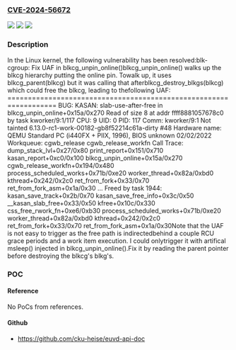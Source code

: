 ### [CVE-2024-56672](https://cve.mitre.org/cgi-bin/cvename.cgi?name=CVE-2024-56672)
![](https://img.shields.io/static/v1?label=Product&message=Linux&color=blue)
![](https://img.shields.io/static/v1?label=Version&message=4308a434e5e08c78676aa66bc626ef78cbef0883%3C%2083f5a87ee8caa76a917f59912a74d6811f773c67%20&color=brighgreen)
![](https://img.shields.io/static/v1?label=Vulnerability&message=n%2Fa&color=brighgreen)

### Description

In the Linux kernel, the following vulnerability has been resolved:blk-cgroup: Fix UAF in blkcg_unpin_online()blkcg_unpin_online() walks up the blkcg hierarchy putting the online pin. Towalk up, it uses blkcg_parent(blkcg) but it was calling that afterblkcg_destroy_blkgs(blkcg) which could free the blkcg, leading to thefollowing UAF:  ==================================================================  BUG: KASAN: slab-use-after-free in blkcg_unpin_online+0x15a/0x270  Read of size 8 at addr ffff8881057678c0 by task kworker/9:1/117  CPU: 9 UID: 0 PID: 117 Comm: kworker/9:1 Not tainted 6.13.0-rc1-work-00182-gb8f52214c61a-dirty #48  Hardware name: QEMU Standard PC (i440FX + PIIX, 1996), BIOS unknown 02/02/2022  Workqueue: cgwb_release cgwb_release_workfn  Call Trace:   <TASK>   dump_stack_lvl+0x27/0x80   print_report+0x151/0x710   kasan_report+0xc0/0x100   blkcg_unpin_online+0x15a/0x270   cgwb_release_workfn+0x194/0x480   process_scheduled_works+0x71b/0xe20   worker_thread+0x82a/0xbd0   kthread+0x242/0x2c0   ret_from_fork+0x33/0x70   ret_from_fork_asm+0x1a/0x30   </TASK>  ...  Freed by task 1944:   kasan_save_track+0x2b/0x70   kasan_save_free_info+0x3c/0x50   __kasan_slab_free+0x33/0x50   kfree+0x10c/0x330   css_free_rwork_fn+0xe6/0xb30   process_scheduled_works+0x71b/0xe20   worker_thread+0x82a/0xbd0   kthread+0x242/0x2c0   ret_from_fork+0x33/0x70   ret_from_fork_asm+0x1a/0x30Note that the UAF is not easy to trigger as the free path is indirectedbehind a couple RCU grace periods and a work item execution. I could onlytrigger it with artifical msleep() injected in blkcg_unpin_online().Fix it by reading the parent pointer before destroying the blkcg's blkg's.

### POC

#### Reference
No PoCs from references.

#### Github
- https://github.com/cku-heise/euvd-api-doc

